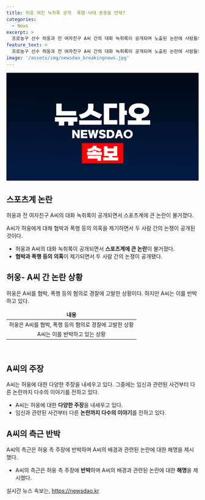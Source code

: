 ```yaml
---
title: 허웅 여친 녹취록 공개  폭행·낙태 종용을 언제?
categories:
  - News
excerpt: >
  프로농구 선수 허웅과 전 여자친구 A씨 간의 대화 녹취록이 공개되며 노출된 논란에 사람들의 이목이 집중되고 있습니다. 녹취록에서 A씨는 협박과 폭행 등을 주장하며 허웅을 고발했고, 허웅은 해당 주장에 대해 금시초문적인 반응을 보였습니다. 그 외에도 A씨 측에서 업소녀 출신 주장과 관련한 반박이 이뤄지고 있습니다. 허웅은 선수로서 사랑받았으나 이번 사건으로 인해 팬들의 시선이 변하는 상황에 놓여있습니다.
feature_text: >
  프로농구 선수 허웅과 전 여자친구 A씨 간의 대화 녹취록이 공개되며 노출된 논란에 사람들의 이목이 집중되고 있습니다. 녹취록에서 A씨는 협박과 폭행 등을 주장하며 허웅을 고발했고, 허웅은 해당 주장에 대해 금시초문적인 반응을 보였습니다. 그 외에도 A씨 측에서 업소녀 출신 주장과 관련한 반박이 이뤄지고 있습니다. 허웅은 선수로서 사랑받았으나 이번 사건으로 인해 팬들의 시선이 변하는 상황에 놓여있습니다.
image: '/assets/img/newsdao_breakingnews.jpg'
---
```


<p><img src="/assets/img/newsdao_breakingnews.jpg" alt="pcversion 속보" /></p>

<h2 data-ke-size="size26">스포츠계 논란</h2>

<p data-ke-size="size16">허웅과 전 여자친구 A씨의 대화 녹취록이 공개되면서 스포츠계에 큰 논란이 불거졌다.</p>

<p data-ke-size="size16">A씨가 허웅에게 대해 협박과 폭행 등의 의혹을 제기하면서 두 사람 간의 논쟁이 공개된 것이다.</p>

<ul>
<li>허웅과 A씨의 대화 녹취록이 공개되면서 <b>스포츠계에 큰 논란</b>이 불거졌다.</li>
<li><b>협박과 폭행 등의 의혹</b>이 제기되면서 두 사람 간의 논쟁이 공개됐다.</li>
</ul>

<h2 data-ke-size="size26">허웅- A씨 간 논란 상황</h2>

<p data-ke-size="size16">허웅은 A씨를 협박, 폭행 등의 혐의로 경찰에 고발한 상황이다. 하지만 A씨는 이를 반박하고 있다.</p>

<table>
<thead>
<tr>
<td style="text-align: center; height: 17px;"><b>내용</b></td>
</tr>
</thead>
<tbody>
<tr>
<td style="text-align: center; height: 17px;">허웅은 A씨를 협박, 폭행 등의 혐의로 경찰에 고발한 상황</td>
</tr>
<tr>
<td style="text-align: center; height: 17px;">A씨는 이를 반박하고 있는 상황</td>
</tr>
</tbody>
</table>

<p data-ke-size="size16">&nbsp;</p>

<h2 data-ke-size="size26">A씨의 주장</h2>

<p data-ke-size="size16">A씨는 허웅에 대한 다양한 주장을 내세우고 있다. 그중에는 임신과 관련된 사건부터 다른 논란까지 다수의 이야기를 전하고 있다.</p>

<ul>
<li>A씨는 허웅에 대한 <b>다양한 주장</b>을 내세우고 있다.</li>
<li>임신과 관련된 사건부터 다른 <b>논란까지 다수의 이야기</b>를 전하고 있다.</li>
</ul>

<h2 data-ke-size="size26">A씨의 측근 반박</h2>

<p data-ke-size="size16">A씨의 측근은 허웅 측 주장에 반박하며 A씨의 배경과 관련된 논란에 대한 해명을 제시했다.</p>

<ul>
<li>A씨의 측근은 허웅 측 주장에 <b>반박</b>하며 A씨의 배경과 관련된 논란에 대한 <b>해명</b>을 제시했다.</li>
</ul>
실시간 뉴스 속보는, <a href="https://newsdao.kr" rel="dofollow">https://newsdao.kr</a>



